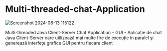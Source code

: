 # Multi-threaded-chat-Application

![Screenshot 2024-06-13 115122](https://github.com/FlaviusC97/Multi-threaded-chat-Application/assets/133903540/f83dd6f5-7c00-43bd-bae6-cee21ec4f6b9)

Multi-threaded Java Client-Server Chat Application – GUI - Aplicație de chat Java Client-Server care utilizează mai multe fire de execuţie în paralel şi generează interfeţe grafice GUI pentru fiecare client

